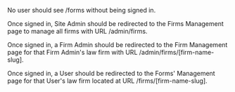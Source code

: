 No user should see /forms without being signed in.

Once signed in, Site Admin should be redirected to the Firms Management page to manage all firms with URL /admin/firms.

Once signed in, a Firm Admin should be redirected to the Firm Management page for that Firm Admin's law firm with URL /admin/firms/[firm-name-slug].

Once signed in, a User should be redirected to the Forms' Management page for that User's law firm located at URL /firms/[firm-name-slug].



